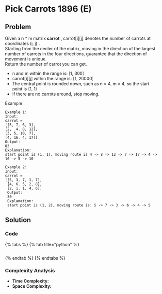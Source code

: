 # Pick Carrots 1896 \(E\)

## Problem

Given a n \* m matrix **carrot** , carrot\[i\]\[j\] denotes the number of carrots at coordinates \(i, j\) .  
Starting from the center of the matrix, moving in the direction of the largest number of carrots in the four directions, guarantee that the direction of movement is unique.  
Return the number of carrot you can get.

* n and m within the range is: \[1, 300\]
* carrot\[i\]\[j\] within the range is: \[1, 20000\]
* The central point is rounded down, such as n = 4, m = 4, so the start point is \(1, 1\)
* If there are no carrots around, stop moving.

Example

```text
Example 1:
Input:
carrot = 
[[5, 7, 6, 3],
[2,  4, 8, 12],
[3, 5, 10, 7],
[4, 16, 4, 17]]
Output: 
83
Explanation: 
start point is (1, 1), moving route is 4 -> 8 -> 12 -> 7 -> 17 -> 4 -> 16 -> 5 -> 10
```

```text
Example 2:
Input:
carrot = 
[[5, 3, 7, 1, 7],
 [4, 6, 5, 2, 8],
 [2, 1, 1, 4, 6]]
 Output: 
 30
 Explanation: 
 start point is (1, 2), moving route is: 5 -> 7 -> 3 -> 6 -> 4 -> 5
```

## Solution 

### Code

{% tabs %}
{% tab title="python" %}
```python

```
{% endtab %}
{% endtabs %}

### Complexity Analysis

* **Time Complexity:**
* **Space Complexity:**

